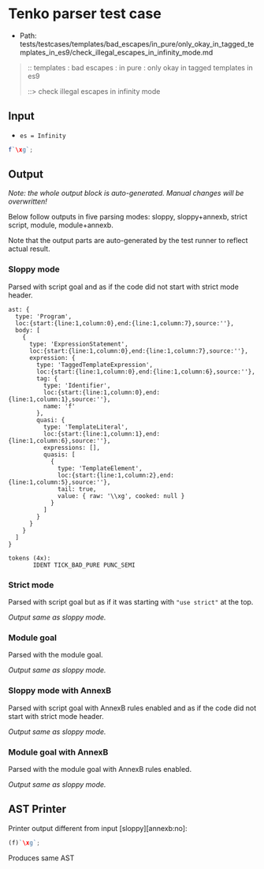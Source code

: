 # Tenko parser test case

- Path: tests/testcases/templates/bad_escapes/in_pure/only_okay_in_tagged_templates_in_es9/check_illegal_escapes_in_infinity_mode.md

> :: templates : bad escapes : in pure : only okay in tagged templates in es9
>
> ::> check illegal escapes in infinity mode

## Input

- `es = Infinity`

`````js
f`\xg`;
`````

## Output

_Note: the whole output block is auto-generated. Manual changes will be overwritten!_

Below follow outputs in five parsing modes: sloppy, sloppy+annexb, strict script, module, module+annexb.

Note that the output parts are auto-generated by the test runner to reflect actual result.

### Sloppy mode

Parsed with script goal and as if the code did not start with strict mode header.

`````
ast: {
  type: 'Program',
  loc:{start:{line:1,column:0},end:{line:1,column:7},source:''},
  body: [
    {
      type: 'ExpressionStatement',
      loc:{start:{line:1,column:0},end:{line:1,column:7},source:''},
      expression: {
        type: 'TaggedTemplateExpression',
        loc:{start:{line:1,column:0},end:{line:1,column:6},source:''},
        tag: {
          type: 'Identifier',
          loc:{start:{line:1,column:0},end:{line:1,column:1},source:''},
          name: 'f'
        },
        quasi: {
          type: 'TemplateLiteral',
          loc:{start:{line:1,column:1},end:{line:1,column:6},source:''},
          expressions: [],
          quasis: [
            {
              type: 'TemplateElement',
              loc:{start:{line:1,column:2},end:{line:1,column:5},source:''},
              tail: true,
              value: { raw: '\\xg', cooked: null }
            }
          ]
        }
      }
    }
  ]
}

tokens (4x):
       IDENT TICK_BAD_PURE PUNC_SEMI
`````

### Strict mode

Parsed with script goal but as if it was starting with `"use strict"` at the top.

_Output same as sloppy mode._

### Module goal

Parsed with the module goal.

_Output same as sloppy mode._

### Sloppy mode with AnnexB

Parsed with script goal with AnnexB rules enabled and as if the code did not start with strict mode header.

_Output same as sloppy mode._

### Module goal with AnnexB

Parsed with the module goal with AnnexB rules enabled.

_Output same as sloppy mode._

## AST Printer

Printer output different from input [sloppy][annexb:no]:

````js
(f)`\xg`;
````

Produces same AST
